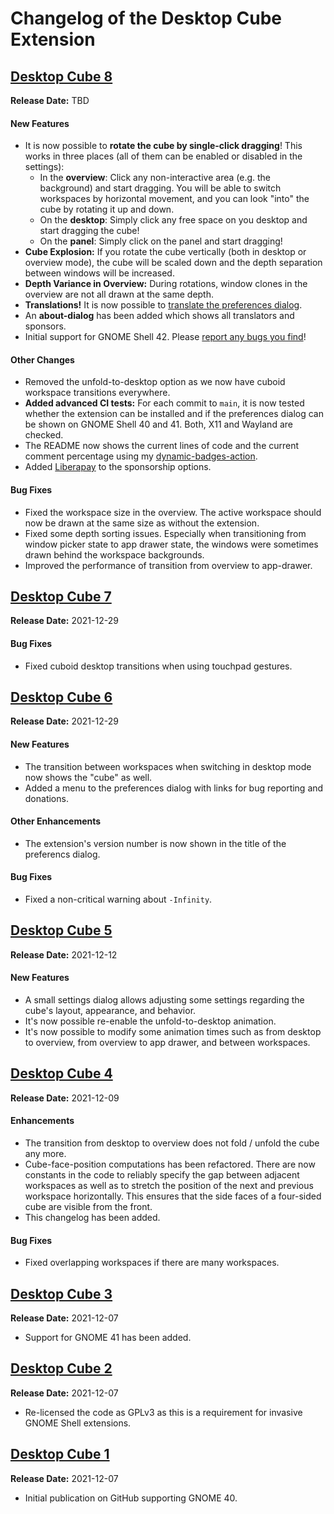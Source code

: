 # Changelog of the Desktop Cube Extension


## [Desktop Cube 8](https://github.com/schneegans/Desktop-Cube/releases/tag/v8)

**Release Date:** TBD

#### New Features

* It is now possible to **rotate the cube by single-click dragging**! This works in three places (all of them can be enabled or disabled in the settings):
  * In the **overview**: Click any non-interactive area (e.g. the background) and start dragging. You will be able to switch workspaces by horizontal movement, and you can look "into" the cube by rotating it up and down.
  * On the **desktop**: Simply click any free space on you desktop and start dragging the cube!
  * On the **panel**: Simply click on the panel and start dragging!
* **Cube Explosion:** If you rotate the cube vertically (both in desktop or overview mode), the cube will be scaled down and the depth separation between windows will be increased.
* **Depth Variance in Overview:** During rotations, window clones in the overview are not all drawn at the same depth.
* **Translations!** It is now possible to [translate the preferences dialog](https://hosted.weblate.org/engage/desktop-cube/).
* An **about-dialog** has been added which shows all translators and sponsors.
* Initial support for GNOME Shell 42. Please [report any bugs you find](https://github.com/Schneegans/Desktop-Cube/issues)!

#### Other Changes

* Removed the unfold-to-desktop option as we now have cuboid workspace transitions everywhere.
* **Added advanced CI tests:** For each commit to `main`, it is now tested whether the extension can be installed and if the preferences dialog can be shown on GNOME Shell 40 and 41. Both, X11 and Wayland are checked. 
* The README now shows the current lines of code and the current comment percentage using my [dynamic-badges-action](https://github.com/Schneegans/dynamic-badges-action).
* Added [Liberapay](https://liberapay.com/Schneegans) to the sponsorship options.

#### Bug Fixes

* Fixed the workspace size in the overview. The active workspace should now be drawn at the same size as without the extension.
* Fixed some depth sorting issues. Especially when transitioning from window picker state to app drawer state, the windows were sometimes drawn behind the workspace backgrounds.
* Improved the performance of transition from overview to app-drawer.


## [Desktop Cube 7](https://github.com/schneegans/Desktop-Cube/releases/tag/v7)

**Release Date:** 2021-12-29

#### Bug Fixes

* Fixed cuboid desktop transitions when using touchpad gestures.

## [Desktop Cube 6](https://github.com/schneegans/Desktop-Cube/releases/tag/v6)

**Release Date:** 2021-12-29

#### New Features

* The transition between workspaces when switching in desktop mode now shows the "cube" as well.
* Added a menu to the preferences dialog with links for bug reporting and donations.

#### Other Enhancements

* The extension's version number is now shown in the title of the preferencs dialog.

#### Bug Fixes

* Fixed a non-critical warning about `-Infinity`.


## [Desktop Cube 5](https://github.com/schneegans/Desktop-Cube/releases/tag/v5)

**Release Date:** 2021-12-12

#### New Features

* A small settings dialog allows adjusting some settings regarding the cube's layout, appearance, and behavior.
* It's now possible re-enable the unfold-to-desktop animation.
* It's now possible to modify some animation times such as from desktop to overview, from overview to app drawer, and between workspaces.

## [Desktop Cube 4](https://github.com/schneegans/Desktop-Cube/releases/tag/v4)

**Release Date:** 2021-12-09

#### Enhancements

* The transition from desktop to overview does not fold / unfold the cube any more.
* Cube-face-position computations has been refactored. There are now constants in the code to reliably specify the gap between adjacent workspaces as well as to stretch the position of the next and previous workspace horizontally. This ensures that the side faces of a four-sided cube are visible from the front.
* This changelog has been added.

#### Bug Fixes
* Fixed overlapping workspaces if there are many workspaces.


## [Desktop Cube 3](https://github.com/schneegans/Desktop-Cube/releases/tag/v3)

**Release Date:** 2021-12-07

* Support for GNOME 41 has been added.



## [Desktop Cube 2](https://github.com/schneegans/Desktop-Cube/releases/tag/v2)

**Release Date:** 2021-12-07

* Re-licensed the code as GPLv3 as this is a requirement for invasive GNOME Shell extensions.


## [Desktop Cube 1](https://github.com/schneegans/Desktop-Cube/releases/tag/v1)

**Release Date:** 2021-12-07

* Initial publication on GitHub supporting GNOME 40.

